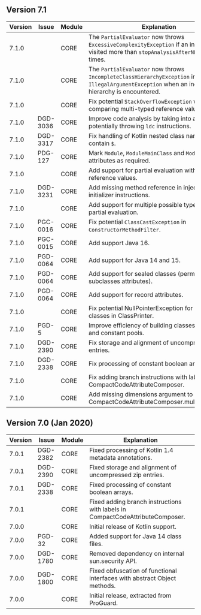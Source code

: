 ## Version 7.1

| Version| Issue    | Module   | Explanation
|--------|----------|----------|----------------------------------
| 7.1.0  |          | CORE     | The `PartialEvaluator` now throws `ExcessiveComplexityException` if an instruction is visited more than `stopAnalysisAfterNEvaluations` times.
| 7.1.0  |          | CORE     | The `PartialEvaluator` now throws `IncompleteClassHierarchyException` instead of `IllegalArgumentException` when an incomplete hierarchy is encountered.
| 7.1.0  |          | CORE     | Fix potential `StackOverflowException` when comparing multi-typed reference values.
| 7.1.0  | DGD-3036 | CORE     | Improve code analysis by taking into account potentially throwing `ldc` instructions.
| 7.1.0  | DGD-3317 | CORE     | Fix handling of Kotlin nested class names which contain `$`.
| 7.1.0  | PDG-127  | CORE     | Mark `Module`, `ModuleMainClass` and `ModulePackages` attributes as required.
| 7.1.0  |          | CORE     | Add support for partial evaluation with particular reference values.
| 7.1.0  | DGD-3231 | CORE     | Add missing method reference in injected static initializer instructions.
| 7.1.0  |          | CORE     | Add support for multiple possible types during partial evaluation.
| 7.1.0  | PGC-0016 | CORE     | Fix potential `ClassCastException` in `ConstructorMethodFilter`.
| 7.1.0  | PGC-0015 | CORE     | Add support Java 16.
| 7.1.0  | PGD-0064 | CORE     | Add support for Java 14 and 15.
| 7.1.0  | PGD-0064 | CORE     | Add support for sealed classes (permitted subclasses attributes).
| 7.1.0  | PGD-0064 | CORE     | Add support for record attributes.
| 7.1.0  |          | CORE     | Fix potential NullPointerException for module classes in ClassPrinter.
| 7.1.0  | PGD-5    | CORE     | Improve efficiency of building classes, methods and constant pools.
| 7.1.0  | DGD-2390 | CORE     | Fix storage and alignment of uncompressed zip entries.
| 7.1.0  | DGD-2338 | CORE     | Fix processing of constant boolean arrays.
| 7.1.0  |          | CORE     | Fix adding branch instructions with labels in CompactCodeAttributeComposer.
| 7.1.0  |          | CORE     | Add missing dimensions argument to CompactCodeAttributeComposer.multianewarray.

## Version 7.0 (Jan 2020)

| Version| Issue    | Module   | Explanation
|--------|----------|----------|----------------------------------
| 7.0.1  | DGD-2382 | CORE     | Fixed processing of Kotlin 1.4 metadata annotations.
| 7.0.1  | DGD-2390 | CORE     | Fixed storage and alignment of uncompressed zip entries.
| 7.0.1  | DGD-2338 | CORE     | Fixed processing of constant boolean arrays.
| 7.0.1  |          | CORE     | Fixed adding branch instructions with labels in CompactCodeAttributeComposer.
| 7.0.0  |          | CORE     | Initial release of Kotlin support.
| 7.0.0  | PGD-32   | CORE     | Added support for Java 14 class files.
| 7.0.0  | DGD-1780 | CORE     | Removed dependency on internal sun.security API.
| 7.0.0  | DGD-1800 | CORE     | Fixed obfuscation of functional interfaces with abstract Object methods.
| 7.0.0  |          | CORE     | Initial release, extracted from ProGuard.
